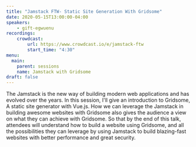 ```yaml
---
title: "Jamstack FTW- Static Site Generation With Gridsome"
date: 2020-05-15T13:00:00-04:00
speakers:
    - gift-egwuenu
recordings:
    crowdcast:
        url: https://www.crowdcast.io/e/jamstack-ftw
        start_time: "4:30"
menu:
  main:
    parent: sessions
    name: Jamstack with Gridsome
draft: false
---
```


The Jamstack is the new way of building modern web applications and has evolved over the years. In this session, I'll give an introduction to Gridsome, A static site generator with Vue.js. How we can leverage the Jamstack in building awesome websites with Gridsome also gives the audience a view on what they can achieve with Gridsome. So that by the end of this talk, attendees will understand how to build a website using Gridsome, and all the possibilities they can leverage by using Jamstack to build blazing-fast websites with better performance and great security.